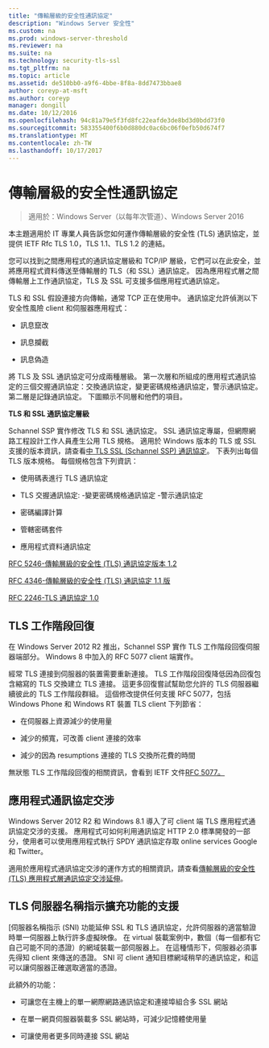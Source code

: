 ```yaml
---
title: "傳輸層級的安全性通訊協定"
description: "Windows Server 安全性"
ms.custom: na
ms.prod: windows-server-threshold
ms.reviewer: na
ms.suite: na
ms.technology: security-tls-ssl
ms.tgt_pltfrm: na
ms.topic: article
ms.assetid: de510bb0-a9f6-4bbe-8f8a-8dd7473bbae8
author: coreyp-at-msft
ms.author: coreyp
manager: dongill
ms.date: 10/12/2016
ms.openlocfilehash: 94c81a79e5f3fd8fc22eafde3de8bd3d0bdd73f0
ms.sourcegitcommit: 583355400f6b0d880dc0ac6bc06f0efb50d674f7
ms.translationtype: MT
ms.contentlocale: zh-TW
ms.lasthandoff: 10/17/2017
---
```

# 傳輸層級的安全性通訊協定

>適用於：Windows Server（以每年次管道）、Windows Server 2016

本主題適用於 IT 專業人員告訴您如何運作傳輸層級的安全性 (TLS) 通訊協定，並提供 IETF Rfc TLS 1.0，TLS 1.1、TLS 1.2 的連結。

您可以找到之間應用程式的通訊協定層級和 TCP/IP 層級，它們可以在此安全，並將應用程式資料傳送至傳輸層的 TLS（和 SSL）通訊協定。 因為應用程式層之間傳輸層上工作通訊協定，TLS 及 SSL 可支援多個應用程式通訊協定。

TLS 和 SSL 假設連接方向傳輸，通常 TCP 正在使用中。 通訊協定允許偵測以下安全性風險 client 和伺服器應用程式：

-   訊息竄改

-   訊息攔截

-   訊息偽造

將 TLS 及 SSL 通訊協定可分成兩種層級。 第一次層和所組成的應用程式通訊協定的三個交握通訊協定：交換通訊協定，變更密碼規格通訊協定，警示通訊協定。 第二層是記錄通訊協定。 下圖顯示不同層和他們的項目。

**TLS 和 SSL 通訊協定層級**


Schannel SSP 實作修改 TLS 和 SSL 通訊協定。 SSL 通訊協定專屬，但網際網路工程設計工作人員產生公用 TLS 規格。 適用於 Windows 版本的 TLS 或 SSL 支援的版本資訊，請查看[中 TLS SSL (Schannel SSP) 通訊協定](https://msdn.microsoft.com/en-us/library/windows/desktop/mt808159(v=vs.85).aspx)。 下表列出每個 TLS 版本規格。 每個規格包含下列資訊：

-   使用碼表進行 TLS 通訊協定

-   TLS 交握通訊協定: \-變更密碼規格通訊協定 \-警示通訊協定

-   密碼編譯計算

-   管轄密碼套件

-   應用程式資料通訊協定

[RFC 5246-傳輸層級的安全性 (TLS) 通訊協定版本 1.2](http://tools.ietf.org/html/rfc5246)

[RFC 4346-傳輸層級的安全性 (TLS) 通訊協定 1.1 版](http://tools.ietf.org/html/rfc4346)

[RFC 2246-TLS 通訊協定 1.0](http://tools.ietf.org/html/rfc2246)

## <a name="BKMK_SessionResumption"></a>TLS 工作階段回復
在 Windows Server 2012 R2 推出，Schannel SSP 實作 TLS 工作階段回復伺服器端部分。 Windows 8 中加入的 RFC 5077 client 端實作。

經常 TLS 連接到伺服器的裝置需要重新連接。 TLS 工作階段回復降低因為回復包含縮寫的 TLS 交換建立 TLS 連接。 這更多回復嘗試幫助您允許的 TLS 伺服器繼續彼此的 TLS 工作階段群組。 這個修改提供任何支援 RFC 5077，包括 Windows Phone 和 Windows RT 裝置 TLS client 下列節省：

-   在伺服器上資源減少的使用量

-   減少的頻寬，可改善 client 連接的效率

-   減少的因為 resumptions 連接的 TLS 交換所花費的時間

無狀態 TLS 工作階段回復的相關資訊，會看到 IETF 文件[RFC 5077。](http://www.ietf.org/rfc/rfc5077)

## <a name="BKMK_AppProtocolNego"></a>應用程式通訊協定交涉
 Windows Server 2012 R2 和 Windows 8.1 導入了可 client 端 TLS 應用程式通訊協定交涉的支援。 應用程式可如何利用通訊協定 HTTP 2.0 標準開發的一部分，使用者可以使用應用程式執行 SPDY 通訊協定存取 online services Google 和 Twitter。

適用於應用程式通訊協定交涉的運作方式的相關資訊，請查看[傳輸層級的安全性 (TLS) 應用程式層通訊協定交涉延伸](http://tools.ietf.org/search/draft-ietf-tls-applayerprotoneg-05)。

## <a name="BKMK_SNI"></a>TLS 伺服器名稱指示擴充功能的支援
[伺服器名稱指示 (SNI) 功能延伸 SSL 和 TLS 通訊協定，允許伺服器的適當驗證時單一伺服器上執行許多虛擬映像。 在 virtual 裝載案例中，數個（每一個都有它自己可能不同的憑證）的網域裝載一部伺服器上。 在這種情形下，伺服器必須事先得知 client 來傳送的憑證。 SNI 可 client 通知目標網域稍早的通訊協定，和這可以讓伺服器正確選取適當的憑證。

此額外的功能：

-   可讓您在主機上的單一網際網路通訊協定和連接埠組合多 SSL 網站

-   在單一網頁伺服器裝載多 SSL 網站時，可減少記憶體使用量

-   可讓使用者更多同時連接 SSL 網站



